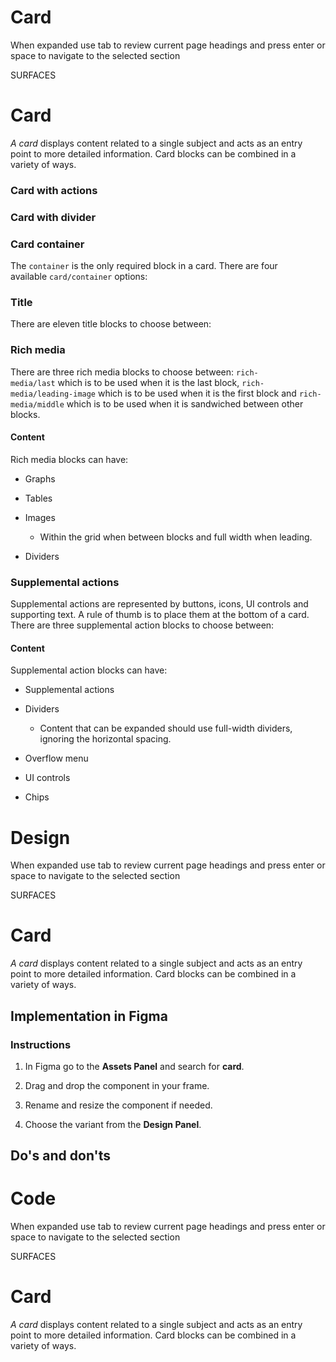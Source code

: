 # Card

When expanded use tab to review current page headings and press enter or space to navigate to the selected section

SURFACES

# Card

_A card_ displays content related to a single subject and acts as an entry point to more detailed information. Card blocks can be combined in a variety of ways.

### Card with actions

### Card with divider

  

### Card container

The `container` is the only required block in a card. There are four available `card/container` options: 

### Title

There are eleven title blocks to choose between:

### Rich media

There are three rich media blocks to choose between: `rich-media/last` which is to be used when it is the last block, `rich-media/leading-image` which is to be used when it is the first block and `rich-media/middle` which is to be used when it is sandwiched between other blocks. 

#### Content

Rich media blocks can have:

-   Graphs
    
-   Tables
    
-   Images
    
    -   Within the grid when between blocks and full width when leading.
        
-   Dividers
    

### Supplemental actions

Supplemental actions are represented by buttons, icons, UI controls and supporting text. A rule of thumb is to place them at the bottom of a card. There are three supplemental action blocks to choose between: 

#### Content

Supplemental action blocks can have:

-   Supplemental actions
    
-   Dividers
    
    -   Content that can be expanded should use full-width dividers, ignoring the horizontal spacing.
        
-   Overflow menu
    
-   UI controls
    
-   Chips



# Design

When expanded use tab to review current page headings and press enter or space to navigate to the selected section

SURFACES

# Card

_A card_ displays content related to a single subject and acts as an entry point to more detailed information. Card blocks can be combined in a variety of ways.

## Implementation in Figma

### Instructions

1.  In Figma go to the **Assets Panel** and search for **card**.
    
2.  Drag and drop the component in your frame.
    
3.  Rename and resize the component if needed.
    
4.  Choose the variant from the **Design Panel**.
    

## **Do's and don'ts**



# Code

When expanded use tab to review current page headings and press enter or space to navigate to the selected section

SURFACES

# Card

_A card_ displays content related to a single subject and acts as an entry point to more detailed information. Card blocks can be combined in a variety of ways.